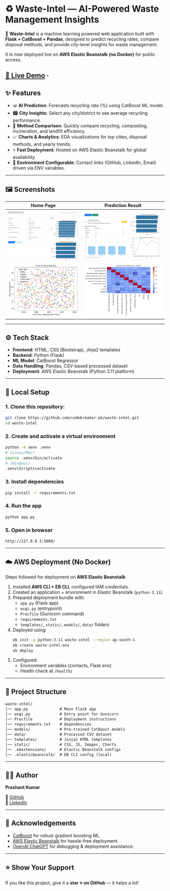 # ♻️ Waste-Intel — AI-Powered Waste Management Insights

🚀 **Waste-Intel** is a machine learning powered web application built with **Flask + CatBoost + Pandas**, designed to predict recycling rates, compare disposal methods, and provide city-level insights for waste management.  

It is now deployed live on **AWS Elastic Beanstalk (no Docker)** for public access.  

[🔴 Live Demo](http://waste-intel-env.eba-8yjfan8t.ap-south-1.elasticbeanstalk.com) ·
---

## ✨ Features
- 📊 **AI Prediction**: Forecasts recycling rate (%) using CatBoost ML model.  
- 🏙️ **City Insights**: Select any city/district to see average recycling performance.  
- 🔄 **Method Comparison**: Quickly compare recycling, composting, incineration, and landfill efficiency.  
- 📈 **Charts & Analytics**: EDA visualizations for top cities, disposal methods, and yearly trends.  
- ⚡ **Fast Deployment**: Hosted on AWS Elastic Beanstalk for global availability.  
- 🔐 **Environment Configurable**: Contact links (GitHub, LinkedIn, Email) driven via ENV variables.  

---

## 🖼️ Screenshots

| Home Page | Prediction Result |
|-----------|------------------|
| ![Home](static/screenshot_home.png) | ![Predict](static/screenshot_predict.png) |
| ![Home](static/eda_cost_scatter.png) | ![Predict](static/eda_corr.png) |

---

## ⚙️ Tech Stack
- **Frontend**: HTML, CSS (Bootstrap), Jinja2 templates  
- **Backend**: Python (Flask)  
- **ML Model**: CatBoost Regressor  
- **Data Handling**: Pandas, CSV-based processed dataset  
- **Deployment**: AWS Elastic Beanstalk (Python 3.11 platform)  

---

## 🚀 Local Setup

### 1. Clone this repository:
```bash
git clone https://github.com/codebreaker-pk/waste-intel.git
cd waste-intel
```

### 2. Create and activate a virtual environment
```bash
python -m venv .venv
# (Linux/Mac)
source .venv/bin/activate
# (Windows)
.venv\Scripts\activate
```

### 3. Install dependencies
```bash
pip install -r requirements.txt
```

### 4. Run the app
```bash
python app.py
```

### 5. Open in browser
```
http://127.0.0.1:5000/
```

---

## ☁️ AWS Deployment (No Docker)

Steps followed for deployment on **AWS Elastic Beanstalk**:

1. Installed **AWS CLI + EB CLI**, configured IAM credentials.  
2. Created an application + environment in Elastic Beanstalk (`python-3.11`).  
3. Prepared deployment bundle with:
   - `app.py` (Flask app)  
   - `wsgi.py` (entrypoint)  
   - `Procfile` (Gunicorn command)  
   - `requirements.txt`  
   - `templates/`, `static/`, `models/`, `data/` folders  
4. Deployed using:
   ```bash
   eb init -p python-3.11 waste-intel --region ap-south-1
   eb create waste-intel-env
   eb deploy
   ```
5. Configured:
   - Environment variables (contacts, Flask env)  
   - Health check at `/healthz`  

---

## 📂 Project Structure
```
waste-intel/
│── app.py              # Main Flask app
│── wsgi.py             # Entry point for Gunicorn
│── Procfile            # Deployment instructions
│── requirements.txt    # Dependencies
│── models/             # Pre-trained CatBoost models
│── data/               # Processed CSV dataset
│── templates/          # Jinja2 HTML templates
│── static/             # CSS, JS, Images, Charts
│── .ebextensions/      # Elastic Beanstalk configs
│── .elasticbeanstalk/  # EB CLI config (local)
```

---

## 👨‍💻 Author

**Prashant Kumar**

🔗 [GitHub](https://github.com/codebreaker-pk)  
🔗 [LinkedIn](https://www.linkedin.com/in/prash)

---

## 🌟 Acknowledgements
- [CatBoost](https://catboost.ai/) for robust gradient boosting ML.  
- [AWS Elastic Beanstalk](https://aws.amazon.com/elasticbeanstalk/) for hassle-free deployment.  
- [OpenAI ChatGPT](https://openai.com/) for debugging & deployment assistance.  

---

## ⭐ Show Your Support
If you like this project, give it a **star ⭐ on GitHub** — it helps a lot!
